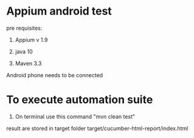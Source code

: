 # Appium android test 
pre requisites:

1. Appium v 1.9

2. java 10

3. Maven 3.3

Android phone needs to be connected   

# To execute automation suite   

1. On terminal use this command "mvn clean test" 

result are stored in target folder target/cucumber-html-report/index.html

